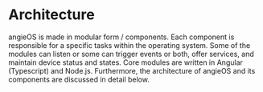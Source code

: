 # Architecture

angieOS is made in modular form / components. Each component is responsible for a specific tasks within the operating system. Some of the modules can listen or some can  trigger events or both, offer services, and maintain device status and states. Core modules are written in Angular \(Typescript\) and Node.js. Furthermore, the architecture of angieOS and  its components are discussed in detail below.

